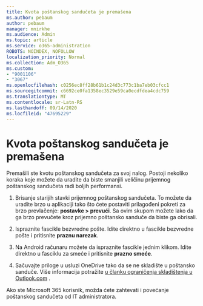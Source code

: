 ```yaml
---
title: Kvota poštanskog sandučeta je premašena
ms.author: pebaum
author: pebaum
manager: mnirkhe
ms.audience: Admin
ms.topic: article
ms.service: o365-administration
ROBOTS: NOINDEX, NOFOLLOW
localization_priority: Normal
ms.collection: Adm_O365
ms.custom:
- "9001106"
- "3067"
ms.openlocfilehash: c0256ec8ff28b61b1c24d3c773c1ba7eb03cfcc1
ms.sourcegitcommit: c6692ce0fa1358ec3529e59ca0ecdfdea4cdc759
ms.translationtype: MT
ms.contentlocale: sr-Latn-RS
ms.lasthandoff: 09/14/2020
ms.locfileid: "47695229"
---
```

# <a name="mailbox-quota-exceeded"></a>Kvota poštanskog sandučeta je premašena

Premašili ste kvotu poštanskog sandučeta za svoj nalog. Postoji nekoliko koraka koje možete da uradite da biste smanjili veličinu prijemnog poštanskog sandučeta radi boljih performansi.

1. Brisanje starijih stavki prijemnog poštanskog sandučeta. To možete da uradite brzo u aplikaciji tako što ćete postaviti prilagođeni pokreti za brzo prevlačenje: **postavke > prevući**. Sa ovim skupom možete lako da ga brzo prevučete kroz prijemno poštansko sanduče da biste ga obrisali.

2. Ispraznite fascikle bezvredne pošte. Idite direktno u fascikle bezvredne pošte i pritisnite **praznu narezak**.

3. Na Android računaru možete da ispraznite fascikle jednim klikom. Idite direktno u fasciklu za smeće i pritisnite **prazno smeće**. 

4. Sačuvajte priloge u usluzi OneDrive tako da se ne skladište u poštansko sanduče. Više informacija potražite [u članku ograničenja skladištenja u Outlook.com](https://support.office.com/article/storage-limits-in-outlook-com-7ac99134-69e5-4619-ac0b-2d313bba5e9e) . 

Ako ste Microsoft 365 korisnik, možda ćete zahtevati i povećanje poštanskog sandučeta od IT administratora.